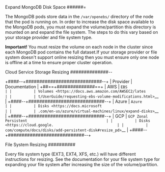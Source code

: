 Expand MongoDB Disk Space
######=

The MongoDB pods store data in the `/var/openebs/` directory of the
node that the pod is running on. In order to increase the disk space
available to the MongoDB pods, you must expand the volume/partition this
directory is mounted on and expand the file system. The steps to do this
vary based on your storage provider and file system type.

__Important!__ You must resize the volume on each node in the cluster
since each MongoDB pod contains the full dataset.If your storage
provider or file system doesn't support online resizing then you must
ensure only one node is offline at a time to ensure proper cluster
operation.

Cloud Service Storage Resizing
##############--

+####--+############################--+
| Provider | Documentation                                            |
+##==+##############==+
| AWS      | `EBS                                                     |
|          | Volumes <https://docs.aws.amazon.com/AWSEC2/lates        |
|          | t/UserGuide/requesting-ebs-volume-modifications.html>`__ |
+####--+############################--+
| Azure    | `Azure                                                   |
|          | Disks <https://docs.microsoft                            |
|          | .com/en-us/azure/virtual-machines/linux/expand-disks>`__ |
+####--+############################--+
| GCP      | `GCP Zonal Persistent                                    |
|          | Disks <https://cloud.google.                             |
|          | com/compute/docs/disks/add-persistent-disk#resize_pd>`__ |
+####--+############################--+

File System Resizing
##########

Every file system type (EXT3, EXT4, XFS, etc.) will have different
instructions for resizing. See the documentation for your file system
type for expanding your file system after increasing the size of the
volume/partition.
